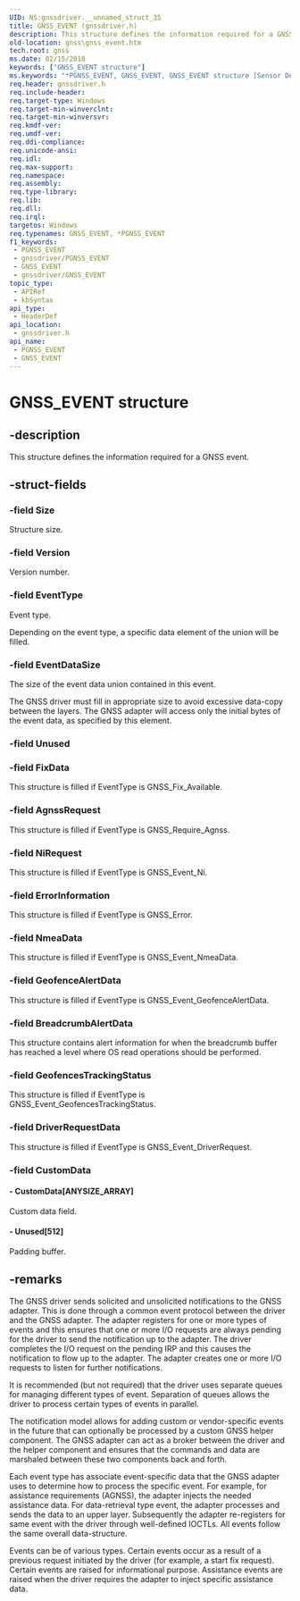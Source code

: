 ```yaml
---
UID: NS:gnssdriver.__unnamed_struct_35
title: GNSS_EVENT (gnssdriver.h)
description: This structure defines the information required for a GNSS event.
old-location: gnss\gnss_event.htm
tech.root: gnss
ms.date: 02/15/2018
keywords: ["GNSS_EVENT structure"]
ms.keywords: "*PGNSS_EVENT, GNSS_EVENT, GNSS_EVENT structure [Sensor Devices], PGNSS_EVENT, PGNSS_EVENT structure pointer [Sensor Devices], gnss.gnss_event, gnssdriver/GNSS_EVENT, gnssdriver/PGNSS_EVENT"
req.header: gnssdriver.h
req.include-header: 
req.target-type: Windows
req.target-min-winverclnt: 
req.target-min-winversvr: 
req.kmdf-ver: 
req.umdf-ver: 
req.ddi-compliance: 
req.unicode-ansi: 
req.idl: 
req.max-support: 
req.namespace: 
req.assembly: 
req.type-library: 
req.lib: 
req.dll: 
req.irql: 
targetos: Windows
req.typenames: GNSS_EVENT, *PGNSS_EVENT
f1_keywords:
 - PGNSS_EVENT
 - gnssdriver/PGNSS_EVENT
 - GNSS_EVENT
 - gnssdriver/GNSS_EVENT
topic_type:
 - APIRef
 - kbSyntax
api_type:
 - HeaderDef
api_location:
 - gnssdriver.h
api_name:
 - PGNSS_EVENT
 - GNSS_EVENT
---
```


# GNSS_EVENT structure


## -description

This structure defines the information required for a  GNSS event.

## -struct-fields

### -field Size

Structure size.

### -field Version

Version number.

### -field EventType

Event type.

Depending on the event type, a specific data element of the union will be filled.

### -field EventDataSize

The size of the event data union contained in this event.

The GNSS driver must fill in appropriate size to avoid excessive data-copy between the layers. The GNSS adapter will access only the initial bytes of the event data, as specified by this element.

### -field Unused

### -field FixData

This structure is filled if EventType is GNSS_Fix_Available.

### -field AgnssRequest

This structure is filled if EventType is GNSS_Require_Agnss.

### -field NiRequest

This structure is filled if EventType is GNSS_Event_Ni.

### -field ErrorInformation

This structure is filled if EventType is GNSS_Error.

### -field NmeaData

This structure is filled if EventType is GNSS_Event_NmeaData.

### -field GeofenceAlertData

This structure is filled if EventType is GNSS_Event_GeofenceAlertData.

### -field BreadcrumbAlertData

This structure contains alert information for when the breadcrumb buffer has reached a level where OS read operations should be performed.

### -field GeofencesTrackingStatus

This structure is filled if EventType is GNSS_Event_GeofencesTrackingStatus.

### -field DriverRequestData

This structure is filled if EventType is GNSS_Event_DriverRequest.

### -field CustomData

 




#### - CustomData[ANYSIZE_ARRAY]

Custom data field.


#### - Unused[512]

Padding buffer.

## -remarks

The GNSS driver sends solicited and unsolicited notifications to the GNSS adapter. This is done through a common event protocol between the driver and the GNSS adapter. The adapter registers for one or more types of events and this ensures that one or more I/O requests are always pending for the driver to send the notification up to the adapter. The driver completes the I/O request on the pending IRP and this causes the notification to flow up to the adapter. The adapter creates one or more I/O requests to listen for further notifications.

 It is recommended (but not required) that the driver uses separate queues for managing different types of event. Separation of queues allows the driver to process certain types of events in parallel.

The notification model allows for adding custom or vendor-specific events in the future that can optionally be processed by a custom GNSS helper component. The GNSS adapter can act as a broker between the driver and the helper component and ensures that the commands and data are marshaled between these two components back and forth.

Each event type has associate event-specific data that the GNSS adapter uses to determine how to process the specific event. For example, for assistance requirements (AGNSS), the adapter injects the needed assistance data. For data-retrieval type event, the adapter processes and sends the data to an upper layer. Subsequently the adapter re-registers for same event with the driver through well-defined IOCTLs. All events follow the same overall data-structure.

Events can be of various types. Certain events occur as a result of a previous request initiated by the driver (for example, a start fix request). Certain events are raised for informational purpose. Assistance events are raised when the driver requires the adapter to inject specific assistance data.

